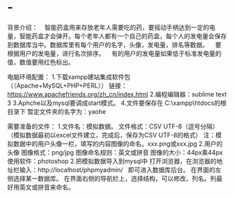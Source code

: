 # -
背景介绍：
    智能药盒用来存放老年人需要吃的药，要摇动手柄达到一定的电量，智能药盒才会弹开。每个老年人都有一个自己的药盒，每个人的发电量会保存到数据库当中。数据库里有每个用户的名字，头像，发电量，排名等数据。
    要根据用户的发电量，进行名次排序。
    有的用户的发电量如果低于标准发电量的值，数值要用红色标出。
 
 电脑环境配置：
1.下载xampp建站集成软件包（（Apache+MySQL+PHP+PERL））
 链接：https://www.apachefriends.org/zh_cn/index.html
2.编程编辑器：sublime text 3
3.Aphche以及mysql要调成start模式。
4.文件要保存在 C:\xampp\htdocs的根目录下
 暂定文件夹的名字为：yaohe
 
 需要准备的文件：
 1.文件名：模拟数据。
 文件格式：CSV UTF-8（逗号分隔）
 （模拟数据最初以excel文件建立，完成后，保存为CSV UTF-8的格式）
 注：模拟数据中的用户头像一栏，填写的内容图像的命名。xxx.png或xxx.jpg
 2.用户的头像
 图像格式：png/jpg
 图像命名规则：英文或拼音
 图像的大小：44px乘44px
 使用软件：photoshop
 2.把模拟数据导入到mysql中
 打开浏览器，在浏览器的地址栏输入：http://localhost/phpmyadmin/   即可进入数据库后台。
 在界面的左侧选择某一数据库。
 在界面右侧的导航栏上，选择结构，可以修改，列名。列最好用英文或拼音来命名。
 
